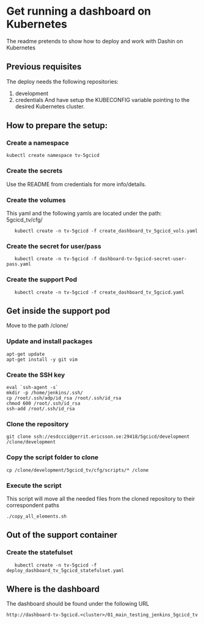 # Get running a dashboard on Kubernetes

The readme pretends to show how to deploy and work with Dashin on Kubernetes

## Previous requisites
The deploy needs the following repositories:
1. development
2. credentials
And have setup the KUBECONFIG variable pointing to the desired Kubernetes cluster.

## How to prepare the setup:

### Create a namespace
```
kubectl create namespace tv-5gcicd
```

### Create the secrets
Use the README from credentials for more info/details. 

### Create the volumes
This yaml and the following yamls are located under the path: 5gcicd_tv/cfg/
```
   kubectl create -n tv-5gcicd -f create_das​hboard_tv_​5gcicd_vol​s.yaml
```

### Create the secret for user/pass
```
   kubectl create -n tv-5gcicd -f dashboard-​tv-5gcicd-​secret-use​r-pass.yam​l
```

### Create the support Pod

```
   kubectl create -n tv-5gcicd -f create_das​hboard_tv_​5gcicd.yam​l
```

## Get inside the support pod
Move to the path /clone/

### Update and install packages
 
```
apt-get update
apt-get install -y git vim
```

### Create the SSH key
 
```
eval `ssh-agent -s`
mkdir -p /home/jenkins/.ssh/
cp /root/.ssh/adp/id_rsa /root/.ssh/id_rsa
chmod 600 /root/.ssh/id_rsa
ssh-add /root/.ssh/id_rsa
```

### Clone the repository
```
git clone ssh://esdccci@gerrit.ericsson.se:29418/5gcicd/development
/clone/development
```

### Copy the script folder to clone
```
cp /clone/development/5gcicd_tv/cfg/scripts/* /clone
```
### Execute the script
This script will move all the needed files from the cloned repository to their correspondent paths
```
./copy_all_elements.sh
```
## Out of the support container
### Create the statefulset

```
   kubectl create -n tv-5gcicd -f deploy_dashboard_tv_5gcicd_statefulset.yaml
```

## Where is the dashboard

The dashboard should be found under the following URL
```
http://dashboard-tv-5gcicd.<cluster>/01_main_testing_jenkins_5gcicd_tv
```